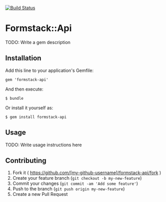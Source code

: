 [![Build
Status](https://travis-ci.org/LAS-IT/formstack-api.svg)](https://travis-ci.org/LAS-IT/formstack-api)

# Formstack::Api

TODO: Write a gem description

## Installation

Add this line to your application's Gemfile:

    gem 'formstack-api'

And then execute:

    $ bundle

Or install it yourself as:

    $ gem install formstack-api

## Usage

TODO: Write usage instructions here

## Contributing

1. Fork it ( https://github.com/[my-github-username]/formstack-api/fork )
2. Create your feature branch (`git checkout -b my-new-feature`)
3. Commit your changes (`git commit -am 'Add some feature'`)
4. Push to the branch (`git push origin my-new-feature`)
5. Create a new Pull Request
